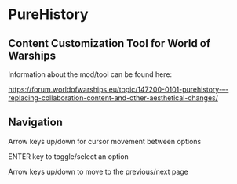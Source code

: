 # PureHistory
## Content Customization Tool for World of Warships

Information about the mod/tool can be found here:

https://forum.worldofwarships.eu/topic/147200-0101-purehistory-–-replacing-collaboration-content-and-other-aesthetical-changes/

## Navigation
Arrow keys up/down for cursor movement between options

ENTER key to toggle/select an option

Arrow keys up/down to move to the previous/next page
